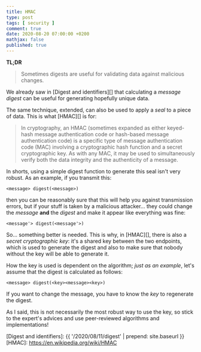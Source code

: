 ```yaml
---
title: HMAC
type: post
tags: [ security ]
comment: true
date: 2020-08-20 07:00:00 +0200
mathjax: false
published: true
---
```


**TL;DR**

> Sometimes digests are useful for validating data against malicious
> changes.

We already saw in [Digest and identifiers][] that calculating a *message
digest* can be useful for generating hopefully unique data.

The same technique, extended, can also be used to apply a *seal* to a
piece of data. This is what [HMAC][] is for:

> In cryptography, an HMAC (sometimes expanded as either keyed-hash
> message authentication code or hash-based message authentication code)
> is a specific type of message authentication code (MAC) involving a
> cryptographic hash function and a secret cryptographic key. As with
> any MAC, it may be used to simultaneously verify both the data
> integrity and the authenticity of a message.

In shorts, using a simple digest function to generate this seal isn't
very robust. As an example, if you transmit this:

```
<message> digest(<message>)
```

then you can be reasonably sure that this will help you against
transmission errors, but if your stuff is taken by a malicious
attacker... they could change the *message* **and** the *digest* and
make it appear like everything was fine:

```
<message'> digest(<message'>)
```

So... something better is needed. This is why, in [HMAC][], there is
also a *secret cryptographic key*: it's a shared key between the two
endpoints, which is used to generate the digest and also to make sure
that nobody without the key will be able to generate it.

How the key is used is dependent on the algorithm; *just as an example*,
let's assume that the digest is calculated as follows:

```
<message> digest(<key><message><key>)
```

If you want to change the message, you have to know the *key* to
regenerate the digest.

As I said, this is not necessarily the most robust way to use the key,
so stick to the expert's advices and use peer-reviewed algorithms and
implementations!


[Digest and identifiers]: {{ '/2020/08/11/digest' | prepend: site.baseurl }}
[HMAC]: https://en.wikipedia.org/wiki/HMAC
